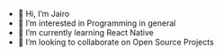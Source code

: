 - 👋 Hi, I’m Jairo
- 👀 I’m interested in Programming in general
- 🌱 I’m currently learning React Native
- 💞️ I’m looking to collaborate on Open Source Projects


<!---
jairox6x/jairox6x is a ✨ special ✨ repository because its `README.md` (this file) appears on your GitHub profile.
You can click the Preview link to take a look at your changes.
--->
